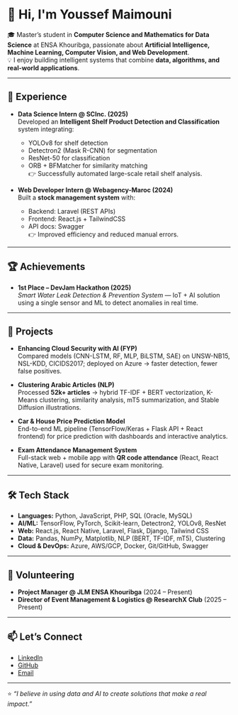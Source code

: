 # 👋 Hi, I'm Youssef Maimouni

🎓 Master’s student in **Computer Science and Mathematics for Data Science** at ENSA Khouribga, passionate about **Artificial Intelligence, Machine Learning, Computer Vision, and Web Development**.  
💡 I enjoy building intelligent systems that combine **data, algorithms, and real-world applications**.

---

## 🔬 Experience

- **Data Science Intern @ SCInc. (2025)**  
  Developed an **Intelligent Shelf Product Detection and Classification** system integrating:
  - YOLOv8 for shelf detection  
  - Detectron2 (Mask R-CNN) for segmentation  
  - ResNet-50 for classification  
  - ORB + BFMatcher for similarity matching  
  👉 Successfully automated large-scale retail shelf analysis.

- **Web Developer Intern @ Webagency-Maroc (2024)**  
  Built a **stock management system** with:
  - Backend: Laravel (REST APIs)  
  - Frontend: React.js + TailwindCSS  
  - API docs: Swagger  
  👉 Improved efficiency and reduced manual errors.

---

## 🏆 Achievements

- **1st Place – DevJam Hackathon (2025)**  
  *Smart Water Leak Detection & Prevention System* — IoT + AI solution using a single sensor and ML to detect anomalies in real time.

---

## 📂 Projects

- **Enhancing Cloud Security with AI (FYP)**  
  Compared models (CNN-LSTM, RF, MLP, BiLSTM, SAE) on UNSW-NB15, NSL-KDD, CICIDS2017; deployed on Azure → faster detection, fewer false positives.  

- **Clustering Arabic Articles (NLP)**  
  Processed **52k+ articles** → hybrid TF-IDF + BERT vectorization, K-Means clustering, similarity analysis, mT5 summarization, and Stable Diffusion illustrations.  

- **Car & House Price Prediction Model**  
  End-to-end ML pipeline (TensorFlow/Keras + Flask API + React frontend) for price prediction with dashboards and interactive analytics.  

- **Exam Attendance Management System**  
  Full-stack web + mobile app with **QR code attendance** (React, React Native, Laravel) used for secure exam monitoring.  

---

## 🛠️ Tech Stack

- **Languages:** Python, JavaScript, PHP, SQL (Oracle, MySQL)  
- **AI/ML:** TensorFlow, PyTorch, Scikit-learn, Detectron2, YOLOv8, ResNet  
- **Web:** React.js, React Native, Laravel, Flask, Django, Tailwind CSS  
- **Data:** Pandas, NumPy, Matplotlib, NLP (BERT, TF-IDF, mT5), Clustering  
- **Cloud & DevOps:** Azure, AWS/GCP, Docker, Git/GitHub, Swagger  

---

## 🤝 Volunteering

- **Project Manager @ JLM ENSA Khouribga** (2024 – Present)  
- **Director of Event Management & Logistics @ ResearchX Club** (2025 – Present)  

---

## 📫 Let’s Connect

- [LinkedIn](https://www.linkedin.com/in/youssef-maimouni-8ba17a252/)  
- [GitHub](https://github.com/YOUR_USERNAME)  
- [Email](mailto:YOUR_EMAIL)

---

⭐️ *“I believe in using data and AI to create solutions that make a real impact.”*
